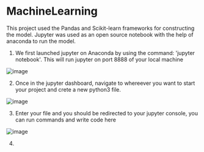 # MachineLearning

This project used the Pandas and Scikit-learn frameworks for constructing the model. Jupyter was used as an open source notebook with the help of anaconda to run the model.

1. We first launched jupyter on Anaconda by using the command: 'jupyter notebook'. This will run jupyter on port 8888 of your local machine

![image](https://github.com/user-attachments/assets/25a67cd2-8a7a-4105-a706-58c3da2fa931)

2. Once in the jupyter dashboard, navigate to whereever you want to start your project and crete a new python3 file.

![image](https://github.com/user-attachments/assets/6372e330-3b4f-4469-91e2-064bce068b66)

3. Enter your file and you should be redirected to your jupyter console, you can run commands and write code here

![image](https://github.com/user-attachments/assets/7d50fb68-0c97-4a0b-adf8-5941ff7dae1c)

4. 





